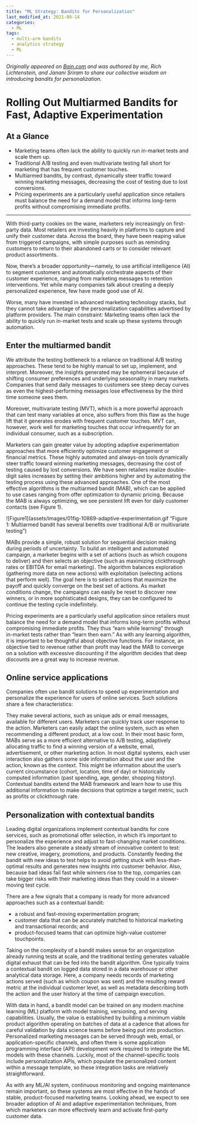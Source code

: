 ```yaml
---
title: "ML Strategy: Bandits for Personalization"
last_modified_at: 2021-09-14
categories:
  - ML
tags:
  - multi-arm bandits
  - analytics strategy
  - ML
---
```

*Originally appeared on [Bain.com](https://www.bain.com/insights/rolling-out-multiarmed-bandits-for-fast-adaptive-experimentation/) and was authored by me, Rich Lichtenstein, and Janani Sriram to share our collective wisdom on introducing bandits for personalization.*

# Rolling Out Multiarmed Bandits for Fast, Adaptive Experimentation
 
## At a Glance
- Marketing teams often lack the ability to quickly run in-market tests and scale them up.
- Traditional A/B testing and even multivariate testing fall short for marketing that has frequent customer touches.
- Multiarmed bandits, by contrast, dynamically steer traffic toward winning marketing messages, decreasing the cost of testing due to lost conversions.
- Pricing experiments are a particularly useful application since retailers must balance the need for a demand model that informs long-term profits without compromising immediate profits.
  
---

With third-party cookies on the wane, marketers rely increasingly on first-party data. Most retailers are investing heavily in platforms to capture and unify their customer data. Across the board, they have been reaping value from triggered campaigns, with simple purposes such as reminding customers to return to their abandoned carts or to consider relevant product assortments.

Now, there’s a broader opportunity—namely, to use artificial intelligence (AI) to segment customers and automatically orchestrate aspects of their customer experience, ranging from marketing messages to retention interventions. Yet while many companies talk about creating a deeply personalized experience, few have made good use of AI.

Worse, many have invested in advanced marketing technology stacks, but they cannot take advantage of the personalization capabilities advertised by platform providers. The main constraint: Marketing teams often lack the ability to quickly run in-market tests and scale up these systems through automation.

## Enter the multiarmed bandit
We attribute the testing bottleneck to a reliance on traditional A/B testing approaches. These tend to be highly manual to set up, implement, and interpret. Moreover, the insights generated may be ephemeral because of shifting consumer preferences and underlying seasonality in many markets. Companies that send daily messages to customers see steep decay curves as even the highest-performing messages lose effectiveness by the third time someone sees them.

Moreover, multivariate testing (MVT), which is a more powerful approach that can test many variables at once, also suffers from this flaw as the huge lift that it generates erodes with frequent customer touches. MVT can, however, work well for marketing touches that occur infrequently for an individual consumer, such as a subscription.

Marketers can gain greater value by adopting adaptive experimentation approaches that more efficiently optimize customer engagement or financial metrics. These highly automated and always-on tools dynamically steer traffic toward winning marketing messages, decreasing the cost of testing caused by lost conversions. We have seen retailers realize double-digit sales increases by setting their ambitions higher and by automating the testing process using these advanced approaches. One of the most effective algorithms is the multiarmed bandit (MAB), which can be applied to use cases ranging from offer optimization to dynamic pricing. Because the MAB is always optimizing, we see persistent lift even for daily customer contacts (see Figure 1).

![Figure1](assets/images/01fig-10869-adaptive-experimentation.gif “Figure 1: Multiarmed bandit has several benefits over traditional A/B or multivariate testing”)


MABs provide a simple, robust solution for sequential decision making during periods of uncertainty. To build an intelligent and automated campaign, a marketer begins with a set of actions (such as which coupons to deliver) and then selects an objective (such as maximizing clickthrough rates or EBITDA for email marketing). The algorithm balances exploration (gathering more data on new actions) with exploitation (selecting actions that perform well). The goal here is to select actions that maximize the payoff and quickly converge on the best set of actions. As market conditions change, the campaigns can easily be reset to discover new winners, or in more sophisticated designs, they can be configured to continue the testing cycle indefinitely.

Pricing experiments are a particularly useful application since retailers must balance the need for a demand model that informs long-term profits without compromising immediate profits. They thus “earn while learning” through in-market tests rather than “learn then earn.” As with any learning algorithm, it is important to be thoughtful about objective functions. For instance, an objective tied to revenue rather than profit may lead the MAB to converge on a solution with excessive discounting if the algorithm decides that deep discounts are a great way to increase revenue.

## Online service applications
Companies often use bandit solutions to speed up experimentation and personalize the experience for users of online services. Such solutions share a few characteristics:

They make several actions, such as unique ads or email messages, available for different users.
Marketers can quickly track user response to the action.
Marketers can easily adapt the online system, such as when recommending a different product, at a low cost.
In their most basic form, MABs serve as a more efficient alternative to A/B testing, adaptively allocating traffic to find a winning version of a website, email, advertisement, or other marketing action. In most digital systems, each user interaction also gathers some side information about the user and the action, known as the context. This might be information about the user’s current circumstance (cohort, location, time of day) or historically computed information (past spending, age, gender, shopping history). Contextual bandits extend the MAB framework and learn how to use this additional information to make decisions that optimize a target metric, such as profits or clickthrough rate.

## Personalization with contextual bandits
Leading digital organizations implement contextual bandits for core services, such as promotional offer selection, in which it’s important to personalize the experience and adjust to fast-changing market conditions. The leaders also generate a steady stream of innovative content to test: new creative, imagery, promotions, and products. Constantly feeding the bandit with new ideas to test helps to avoid getting stuck with less-than-optimal results and generates new insights into customer behavior. Also, because bad ideas fail fast while winners rise to the top, companies can take bigger risks with their marketing ideas than they could in a slower-moving test cycle.

There are a few signals that a company is ready for more advanced approaches such as a contextual bandit:
- a robust and fast-moving experimentation program;
- customer data that can be accurately matched to historical marketing and transactional records; and
- product-focused teams that can optimize high-value customer touchpoints.
  
Taking on the complexity of a bandit makes sense for an organization already running tests at scale, and the traditional testing generates valuable digital exhaust that can be fed into the bandit algorithm. One typically trains a contextual bandit on logged data stored in a data warehouse or other analytical data storage. Here, a company needs records of marketing actions served (such as which coupon was sent) and the resulting reward metric at the individual customer level, as well as metadata describing both the action and the user history at the time of campaign execution.

With data in hand, a bandit model can be trained on any modern machine learning (ML) platform with model training, versioning, and serving capabilities. Usually, the value is established by building a minimum viable product algorithm operating on batches of data at a cadence that allows for careful validation by data science teams before being put into production. Personalized marketing messages can be served through web, email, or application-specific channels, and often there is some application programming interface (API) development work required to integrate the ML models with these channels. Luckily, most of the channel-specific tools include personalization APIs, which populate the personalized content within a message template, so these integration tasks are relatively straightforward.

As with any ML/AI system, continuous monitoring and ongoing maintenance remain important, so these systems are most effective in the hands of stable, product-focused marketing teams. Looking ahead, we expect to see broader adoption of AI and adaptive experimentation techniques, from which marketers can more effectively learn and activate first-party customer data.